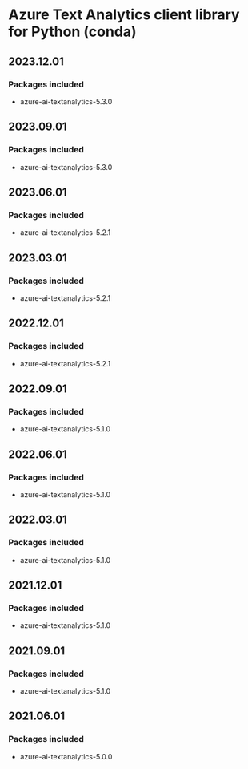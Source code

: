 # Azure Text Analytics client library for Python (conda)

## 2023.12.01

### Packages included

- azure-ai-textanalytics-5.3.0

## 2023.09.01

### Packages included

- azure-ai-textanalytics-5.3.0

## 2023.06.01

### Packages included

- azure-ai-textanalytics-5.2.1

## 2023.03.01

### Packages included

- azure-ai-textanalytics-5.2.1

## 2022.12.01

### Packages included

- azure-ai-textanalytics-5.2.1

## 2022.09.01

### Packages included

- azure-ai-textanalytics-5.1.0

## 2022.06.01

### Packages included

- azure-ai-textanalytics-5.1.0

## 2022.03.01

### Packages included

- azure-ai-textanalytics-5.1.0

## 2021.12.01

### Packages included

- azure-ai-textanalytics-5.1.0

## 2021.09.01

### Packages included

- azure-ai-textanalytics-5.1.0

## 2021.06.01

### Packages included

- azure-ai-textanalytics-5.0.0
